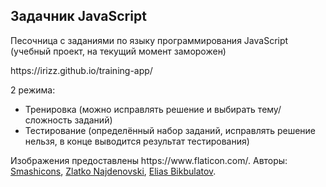 <h2>Задачник JavaScript</h2>
<p>Песочница с заданиями по языку программирования JavaScript (учебный проект, на текущий момент заморожен)</p>
<p>https://irizz.github.io/training-app/</p>

2 режима:
- Тренировка (можно исправлять решение и выбирать тему/сложность заданий)
- Тестирование (определённый набор заданий, исправлять решение нельзя, в конце выводится результат тестирования)

<p>
Изображения предоставлены https://www.flaticon.com/. Авторы: <a href="https://www.flaticon.com/authors/smashicons">Smashicons</a>, <a href="https://www.flaticon.com/authors/zlatko-najdenovski">Zlatko Najdenovski</a>, <a href="https://www.flaticon.com/authors/elias-bikbulatov">Elias Bikbulatov</a>. </p>
<br/>
